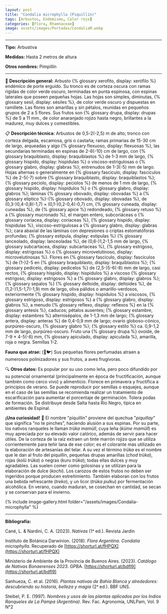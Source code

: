 ```yaml
---
layout: post
title: "Condalia microphylla (Piquillín)"
tags: [Arbustos, Endemismo, Color rojo]
categories: [Flora, Rhamnaceae]
image: assets/images/Portadas/CondaliaM.webp
---
```


***

**Tipo:** Arbustiva

**Medidas:** Hasta 2 metros de altura

**Otros nombres:** Pimpillín

***

🌱 **Descripción general:** Arbusto {% glossary xerofito, display: xerófilo %} endémico de porte erguido. Su tronco es de corteza oscura con ramas rígidas de color verde oscuro, terminadas en punta espinosa, con espinas laterales que poseen pequeñas hojas. Las hojas son simples, diminutas, {% glossary sesil, display: sésiles %}, de color verde oscuro y dispuestas en ramillete. Las flores son amarillas y sin pétalos, reunidas en pequeños grupos de 2 a 5 flores. Sus frutos son {% glossary drupa, display: drupas %} de 5 a 11 mm., de color anaranjado rojizo hasta negro, brillantes a la madurez, muy dulces y comestibles.

📋 **Descripción técnica:** Arbustos de 0,5-2(-2,5) m de alto; tronco con corteza delgada, escamosa, gris o castaña; ramas primarias de 15-30 cm de largo, arqueadas y algo {% glossary flexuoso, display: flexuosas %}, las secundarias terminadas en espinas de 2-6(-10) cm de largo, con {% glossary braquiblasto, display: braquiblastos %} de 1-3 mm de largo, {% glossary hispido, display: hispidulas %} o viscoso-estrigulosas o {% glossary glabro, display: glabras %}; entrenudos de 1-3(-5) mm de largo. Hojas alternas o generalmente en {% glossary fasciculo, display: fasciculos %} de 2-5(-7) sobre {% glossary braquiblasto, display: braquiblastos %}; {% glossary peciolo, display: peciolos %} de menos de 1 mm de largo, {% glossary hispido, display: hispidulos %} o {% glossary glabro, display: glabros %}; láminas {% glossary obovado, display: obovadas %} a {% glossary eliptico %}-{% glossary obovado, display: obovadas %}, de (0,3-)0,4-0,8(-1,7) × (0,1-)0,2-0,4(-0,7) cm, {% glossary cuneada, display: cuneadas %}, de {% glossary apice %} redondeado, {% glossary retuso %} a {% glossary mucronado %}, el margen entero, subcoriáceas o {% glossary coriacea, display: coriaceas %}, {% glossary hispido, display: hispidulas %}, viscoso-estrigulosas a {% glossary glabro, display: glabras %}; cara abaxial de las láminas con depresiones o criptas estomatóforas profundas; {% glossary estipula, display: estipulas %} {% glossary lanceolado, display: lanceoladas %}, de (0,6-)1,2-1,5 mm de largo, {% glossary subcartacea, display: subcartaceas %}, {% glossary estrigoso, display: estrigosas %} o {% glossary microvelutinoso, display: microvelutinosas %}. Flores en {% glossary fasciculo, display: fasciculos %} de (1-)2-5 en {% glossary braquiblasto, display: braquiblastos %}; {% glossary pedicelo, display: pedicelos %} de (2,5-)5-6(-8) mm de largo, casi rectos, {% glossary hispido, display: hispidulos %} a viscoso {% glossary estrigoso, display: estrigosos %} a {% glossary glabro, display: glabros %}; {% glossary sepalos %} {% glossary deltoide, display: deltoides %}, de (1,2-)1,5-1,7(-1,9) mm de largo, oliva pálidos o amarillo-verdosos, exteriormente {% glossary hispido, display: hispidulos %} a viscosos, {% glossary estrigoso, display: estrigosos %} a {% glossary glabro, display: glabros %}, a menudo {% glossary reflexo, display: reflexos %} en la {% glossary antesis %}, caducos; pétalos ausentes; {% glossary estambre, display: estambres %} alternisépalos, de 1-1,3 mm de largo; {% glossary antera, display: anteras %} de 0,4-0,9 mm de largo; ovario globoso-cónico, purpúreo-oscuro, {% glossary glabro %}; {% glossary estilo %} ca. 0,9-1,2 mm de largo, purpúreo-oscuro. Fruto una {% glossary drupa %} ovoide, de 7-9 × 4-5(-6) mm, {% glossary apiculado, display: apiculada %}, amarilla, roja o negra. Semillas 1-2.

**Fauna que atrae:** (🐝🐦) Sus pequeñas flores perfumadas atraen a numerosos polinizadores y sus frutos, a aves frugívoras.

🔍 **Otros datos:** Es popular por su uso como leña, pero poco difundido por su potencial ornamental (principalmente en época de fructificación, aunque también como cerco vivo) y alimenticio. Florece en primavera y fructifica a principios de verano. Se puede reproducir por semillas o esquejes, aunque en el caso de las semillas se recomienda realizar un tratamiento de escarificación para aumentar el porcentaje de germinación. Tolera podas de formación. Se distribuye desde Salta hasta Río Negro, típica en ambientes de Espinal. 

**¡Una curiosidad!** 👀 El nombre "piquillín" proviene del quechua "*piquillay*" que significa "no te pinches", haciendo alusión a sus espinas. Por su parte, los nativos ranqueles le llaman *trüka mamüll*, cuya leña (*küme mamüll*) es muy apreciada por su elevado valor calórico, además de servir para hacer útiles. De la corteza de la raíz extraen un tinte marrón rojizo que se utiliza corrientemente para teñir lana de ese color; es el colorante más utilizado en la elaboración de artesanías del telar. A su vez el término *trüka* es el nombre que le dan al fruto del piquillín, pequeñas drupas amarillas (*chod trüka*), rojas (*kolü trüka*) o negras (*kuru trüka*); todas ellas dulces y muy agradables. Las suelen comer como golosinas y se utilizan para la elaboración de dulce (*kochi*). Los carozos de estos frutos no deben ser ingeridos porque producen estreñimiento. También elaboran con los frutos una bebida refrescante (*treko*), y un licor (*trüka pulku*) por fermentación alcohólica. En verano, cuando maduran, se cosechan en cantidad, se secan y se conservan para el invierno.

 {% include image-gallery.html folder="/assets/images/Condalia-microphylla" %}

***

**Bibliografía:**

Cané, L. & Nardini, C. A. (2023). *Nativas* (1ᵃ ed.). Revista Jardín

Instituto de Botánica Darwinion. (2018). *Flora Argentina. Condalia microphylla*. Recuperado de 
[https://shorturl.at/fHPQX](https://shorturl.at/fHPQX)

Ministerio de Ambiente de la Provincia de Buenos Aires. (2023). *Catálogo de Nativas Bonaerenses 2023*. GPBA. 
[https://shorturl.at/bdfl9](https://shorturl.at/bdfl9)

Sanhueza, C. et al. (2016). *Plantas nativas de Bahía Blanca y alrededores: descubriendo su historia, belleza y magia* (2ᵃ ed.). BBF UNS.

Steibel, P. E. (1997). *Nombres y usos de las plantas aplicados por los Indios Ranqueles de La Pampa (Argentina)*. Rev. Fac. Agronomía, UNLPam, Vol. 9 N°2
